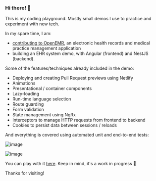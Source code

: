 ### Hi there! 👋

This is my coding playground. Mostly small demos I use to practice and experiment with new tech.

In my spare time, I am:
- [contributing to OpenEMR](https://github.com/openemr/openemr/pulls?q=is%3Apr+author%3Araskolnikov-rodion+), an electronic health records and medical practice management application
- building an EHR system demo, with Angular (frontend) and NestJS (backend).

Some of the features/techniques already included in the demo:

- Deploying and creating Pull Request previews using Netlify
- Animations
- Presentational / container components
- Lazy-loading
- Run-time language selection
- Route guarding
- Form validation
- State management using NgRx
- Interceptors to manage HTTP requests from frontend to backend
- Cookies to persist data between sessions / reloads

And everything is covered using automated unit and end-to-end tests:

![image](https://github.com/raskolnikov-rodion/raskolnikov-rodion/assets/22417165/f1542b73-aeef-4035-91af-06666441f2cc)

![image](https://github.com/raskolnikov-rodion/raskolnikov-rodion/assets/22417165/7606a586-8eab-4e94-848a-cc9576df8d03)

You can play with it [here](https://ehr-demo.netlify.app/). Keep in mind, it's a work in progress :construction_worker:

Thanks for visiting!

<!--
**raskolnikov-rodion/raskolnikov-rodion** is a ✨ _special_ ✨ repository because its `README.md` (this file) appears on your GitHub profile.

Here are some ideas to get you started:

- 🔭 I’m currently working on ...
- 🌱 I’m currently learning ...
- 👯 I’m looking to collaborate on ...
- 🤔 I’m looking for help with ...
- 💬 Ask me about ...
- 📫 How to reach me: ...
- 😄 Pronouns: ...
- ⚡ Fun fact: ...
-->
